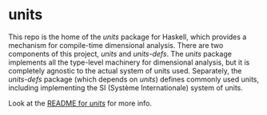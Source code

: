 units
=====

This repo is the home of the _units_ package for Haskell, which provides a
mechanism for compile-time dimensional analysis. There are two components
of this project, _units_ and _units-defs_. The _units_ package implements
all the type-level machinery for dimensional analysis, but it is completely
agnostic to the actual system of units used. Separately, the _units-defs_
package (which depends on _units_) defines commonly used units, including
implementing the SI (Système Internationale) system of units.

Look at the [README for _units_](units/) for more info.

